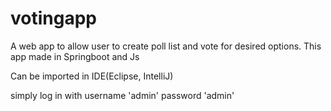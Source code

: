 # votingapp

A web app to allow user to create poll list and vote for desired options.
This app made in Springboot and Js

Can be imported in IDE(Eclipse, IntelliJ)

simply log in with username 'admin' password 'admin'
